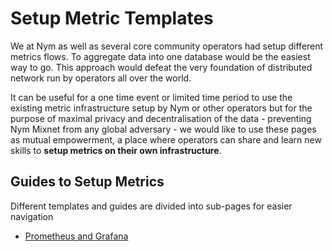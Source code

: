 # Setup Metric Templates

We at Nym as well as several core community operators had setup different metrics flows. To aggregate data into one database would be the easiest way to go. This approach would defeat the very foundation of distributed network run by operators all over the world.

It can be useful for a one time event or limited time period to use the existing metric infrastructure setup by Nym or other operators but for the purpose of maximal privacy and decentralisation of the data - preventing Nym Mixnet from any global adversary - we would like to use these pages as mutual empowerment, a place where operators can share and learn new skills to **setup metrics on their own infrastructure**.

## Guides to Setup Metrics

Different templates and guides are divided into sub-pages for easier navigation

* [Prometheus and Grafana](prometheus-grafana.md)
